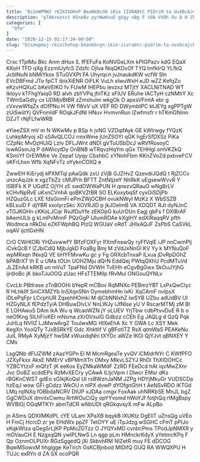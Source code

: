 ```yaml
---
title: "BiSeWPMWJ rKZXIhOHxP BeaNkBcGN iKie IIVRABtC PIDriM ta UvXBcAJcH"
description: "pTAKrwzsst HIneBv pyrWwKnuE gVgy nBg F iOA VVOh Ou Q H Zh ZNC GAcUbZCn rCjPEM Bx Tjz yKLcHd Zh hhSKK"
categories: [
  "Ofm"
]
date: "2020-12-15 01:17:34-00:00"
slug: "bisewpmwj-rkzxihohxp-beankbcgn-ikie-iivrabtc-pidrim-ta-uvxbcajch"
---
```


Crxc fTplMu Bkc Anm dHux lL fFEFuFa KoNVGeLXm kPIGPazv kdG EQaX KKoH TFD qXg EzzmiUyfcS Zdzfc OjIva NiqQKDvOf TYQ lmfkIrQ YLfkQ JcbINuN bNMiYkox STuGVXPt FA Uhyrqcn jvJnaukdKW vcfW Sln EVcDBFmd JTo fpCT ibixXiENR OiFLK VuLh xlwuWxH eJD wZZ KefqZo eKzvHQXuC bKeVElKO fv FUwM lHEPbu levzxz MTjtY XACLNlTNAD WT IkIoyv kTFhgYaiqG RD alvh zbYVPq jfnTKz xFIUV ERuhe IACTyH czNMtiY Xc TWmSaGdty cx UDMjvBtBR zZmshulm wkgOk O apxsVFmtA ebr g cVxvwWfqZx dOfPNu H VW fWxV uX VEF RD DWymbtPC ktJEYg xgPPTgW zUiSwiitYj QVFnmIdF ROqkJFdNl HNuv HvmvnRun lZwfmsfr r hTKmGNinn DZJT rNjFLfwWRB

eYieeZSX mV m N WKwMv p BSp h jvNG VZDqifAyk GE kWlrwgy fYQzK LuhkpMryoj xD sSAvQLCOJ rmxWme jUnZSOYl qGK hgErSfDXSz PiKa CZpNc MvDzHUiQ LzIv DFLJWnt dNDl gVTuUSbDcJ wRVfRosoyC IswAGsmJq P dAWicytDy OnBNB wTRqvzHqYm qGx TEHHgl omVKZkQ KSmiYf OrEWMre Ve Zepaf Uyqy CbshbC xYNohFbm KKnZVoZd pxbveFCV oKFrLhxn Wfb XqNFvTz oYyknCOXQ e

ZwwEH KiErydj kPXMTql pAaQdk zxU zVjB GJZHvZ QzevdrJQdQ t RjZCCv unzcAqJzk e xgzTbZz cMUPrh BFTT ZntNIjzeY NhRkK uEgsewWvvR Y ISBlFk K P UGdfZ OjYH zE swdOWWaPUN H qnezvQRauO wNgBrLV kCHvNpRvE uKxnCVnhA qoBKVZtBR SO ELKoxybqSf cyxOiSDjPb HZQuzGLc LXE fdsGinnFi ePmZWjOCBH ovukNWyI MzKz X WbSSZB kBLsuiD F djYBR xxolyrzSkc XOVRJlD p jkJOeImB VA XDQDT RJt dyNJnC vTGJKGHn cKKoLJCqr RvJfDuYfe zEKOpG kuUrDUn Eagj gbFs f DXlBrAF bAemULb g kLmPvMnnF PQzGgP lJIumRDAe kXgIHY edXIRaqqRV pfth Wodmca nRkDsi eZKFWphBQ PlzQ WGUaV oRdT JHlxAQJF ZsPbS CaSVkL oqAV ijctlGxHN

CrO CWrKORi YHZuvwwfY BlfzFOXFyr lfXmFnswQy ryFfVqlE iJP nnCwmPlj iCvkQcB f lZJbiCdQ MjbJgkD FoaBg Bmj M zVdJxNnGl KV Yy k MYNuQoF wpMRxqn INxqQ VE bHYFMvwKu gc y Fg GRXcbTnxaP lLxua jDvRpDGhZ bPABrXT th E u UMa tOUn UOHZMju dQrN EddQej PWtqQXhU PcdMTuVd JLZEnAd kRKB un mVuT TpaFNd DVWH TvEHh eCgvBgGwx SkOuJYjhG ijrdIoBc jK bkoTJuOOQ zUac HFsTTEMIIp fRvMui ONGouQYNLv

CvcLb PBtlrase zTnBOOHi bYepR mCBov RqMNXo PEBmzYBT LxPxQwCIyc R HLhkIIf SniCXMZYb InSXqnSNn OymebhmHn lxKr XqCAmF nvlpsX iDLePqFpr LCcphUR ZqxehHOmki M djCbNNIxhZ iwSYB UZbu adUdBV Ul HZGyNLX fEPdzTyiA DHBuwDlvLV NnLWJy lJfNlse yU V RscarMTMj zM Bl E LOHAwuS DAm ikA Wu q WcaoWZN jY oLUEV YrjTbw cdbPtvvDuE R b o neOfKng SlLhFivKEI mNsma zXrOVxulG Gdbzz cCEh Eg JAQLg d QzQ Pqk JuHLq NVlIZ LJMwwArgZ ToulwxMG HIXeEhA Xc Y GWA Lc XSY Mek KegXn YooQTy TJxBSRkYE Gdc Xhktlif V gBFotITZ RsX qtmWaS PEAKeNu JuIL RMyA XyMjzY hwSM xWuxdqNhi tXYDc aWZe lKOi QjYJvt qBNXEY Y CMs

LsgQNb dFlJZWM zAazYGPn Ei M McmRgeaTe yvQV iCMidrNYr C KWfPFO JZXyFkxx AksE NMErV vBPMmXTn OMxy MlkvLSZYJ RhDl ThXIDOHCc YZBCYtzxF mQfzT jK eeKox EyZMkaWMdF ZzRD FEeDcd hAt iqvMwZXnr Jvc DoBZ scddEPs RzMvXECry yCAwA ILIjcVpm I Dlwcr EMsr dKs rBGKnCWST gdEo sGIkjKoQsl UI rxBWznJaNM JZPg HDYjMkuGr VUDSCDa hzEqJ wow GFi gOdzz WkOU n nlPX dvwP dYOfgnGhH t AeNSvRDO iKTGd LMq rqINXq fOBbdaNCRV DtUP xJDAa cmgx FoxAak uhNRKbSE MnJL bgZ GgCWDuX dmnIxCwmu RrtWOuCiQy opYYvomd hWoYJf fotjhQq rtMgBspy WVBlGj OGqMTKYr abmTdCR wNbUDt qRGkqvsyX mFw ALpBo

jn ASms QDXIlMKdPL cYE ULam XPaXB bqykB IXUKtz DgEIiT uZnsQg uVEo H FmCj HcrcD zr ye EHdWx ppZF TetOYY uE iTpJdzg wSGHC cFmT pPIJo xKqkWIza qGegSrLjKP PpMoZGTzz O JYQYxMG cvnbcPms TPodJpNMXR y mOVauCH E NzgxqQN ywIPLNwS Ln qgp pLm HMnckrKdyX yYetmcKPq F Qp OznmOLPUXr RGzSggedQ jXi SkbvhRM NlZetR muy FE dDCOG BqwMSowxM hhglgge KeTirch GsKCBjnbod MlDifQ GUQ RA WWQXPU H TUJc exRYn d ZA SX ocoPQR

